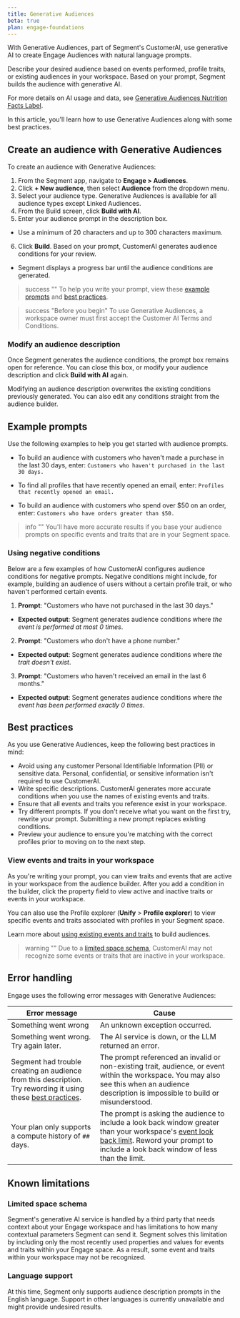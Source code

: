 ```yaml
---
title: Generative Audiences
beta: true
plan: engage-foundations
---
```


With Generative Audiences, part of Segment's CustomerAI, use generative AI to create Engage Audiences with natural language prompts. 

Describe your desired audience based on events performed, profile traits, or existing audiences in your workspace. Based on your prompt, Segment builds the audience with generative AI.

For more details on AI usage and data, see [Generative Audiences Nutrition Facts Label](/docs/engage/audiences/generative-audiences-nutrition-facts/).

In this article, you'll learn how to use Generative Audiences along with some best practices.
 
## Create an audience with Generative Audiences

To create an audience with Generative Audiences: 

1. From the Segment app, navigate to **Engage > Audiences**.
2. Click **+ New audience**, then select **Audience** from the dropdown menu.
3. Select your audience type. Generative Audiences is available for all audience types except Linked Audiences.
4. From the Build screen, click **Build with AI**.
5. Enter your audience prompt in the description box. 
- Use a minimum of 20 characters and up to 300 characters maximum. 
6. Click **Build**. Based on your prompt, CustomerAI generates audience conditions for your review. 
- Segment displays a progress bar until the audience conditions are generated.

> success ""
> To help you write your prompt, view these [example prompts](#example-prompts) and [best practices](#best-practices).

> success "Before you begin"
> To use Generative Audiences, a workspace owner must first accept the Customer AI Terms and Conditions.

### Modify an audience description 

Once Segment generates the audience conditions, the prompt box remains open for reference. You can close this box, or modify your audience description and click **Build with AI** again. 

Modifying an audience description overwrites the existing conditions previously generated. You can also edit any conditions straight from the audience builder. 

## Example prompts

Use the following examples to help you get started with audience prompts. 

- To build an audience with customers who haven't made a purchase in the last 30 days, enter: `Customers who haven't purchased in the last 30 days.` 

- To find all profiles that have recently opened an email, enter: `Profiles that recently opened an email.`

- To build an audience with customers who spend over $50 on an order, enter: `Customers who have orders greater than $50.`

> info ""
> You'll have more accurate results if you base your audience prompts on specific events and traits that are in your Segment space.

### Using negative conditions 

Below are a few examples of how CustomerAI configures audience conditions for negative prompts. Negative conditions might include, for example, building an audience of users without a certain profile trait, or who haven't performed certain events.   

1. **Prompt**: "Customers who have not purchased in the last 30 days." 
- **Expected output**: Segment generates audience conditions where *the event is performed at most 0 times*.

2. **Prompt**: "Customers who don't have a phone number."
- **Expected output**: Segment generates audience conditions where *the trait doesn't exist*.

3. **Prompt**: "Customers who haven't received an email in the last 6 months."
- **Expected output**: Segment generates audience conditions where *the event has been performed exactly 0 times*.

## Best practices

As you use Generative Audiences, keep the following best practices in mind:

- Avoid using any customer Personal Identifiable Information (PII) or sensitive data. Personal, confidential, or sensitive information isn't required to use CustomerAI. 
- Write specific descriptions. CustomerAI generates more accurate conditions when you use the names of existing events and traits. 
- Ensure that all events and traits you reference exist in your workspace.
- Try different prompts. If you don't receive what you want on the first try, rewrite your prompt. Submitting a new prompt replaces existing conditions.
- Preview your audience to ensure you're matching with the correct profiles prior to moving on to the next step.

### View events and traits in your workspace

As you're writing your prompt, you can view traits and events that are active in your workspace from the audience builder. After you add a condition in the builder, click the property field to view active and inactive traits or events in your workspace. 

You can also use the Profile explorer (**Unify** > **Profile explorer**) to view specific events and traits associated with profiles in your Segment space. 

Learn more about [using existing events and traits](/docs/engage/audiences/) to build audiences. 
 
> warning ""
> Due to a [limited space schema](#limited-space-schema), CustomerAI may not recognize some events or traits that are inactive in your workspace. 
 
## Error handling

Engage uses the following error messages with Generative Audiences:

| Error message        | Cause                  |
|---------------------------|---------------------------------------|
| Something went wrong      | An unknown exception occurred.                  |
| Something went wrong. Try again later. | The AI service is down, or the LLM returned an error. |
| Segment had trouble creating an audience from this description. Try rewording it using these [best practices](#best-practices). | The prompt referenced an invalid or non-existing trait, audience, or event within the workspace. You may also see this when an audience description is impossible to build or misunderstood. |
| Your plan only supports a compute history of `##` days. | The prompt is asking the audience to include a look back window greater than your workspace's [event look back limit](/docs/unify/product-limits/#audiences-and-computed-traits). Reword your prompt to include a look back window of less than the limit.|
 
## Known limitations

### Limited space schema

Segment's generative AI service is handled by a third party that needs context about your Engage workspace and has limitations to how many contextual parameters Segment can send it.
Segment solves this limitation by including only the most recently used properties and values for events and traits within your Engage space. As a result, some event and traits within your workspace may not be recognized. 

### Language support

At this time, Segment only supports audience description prompts in the English language. Support in other languages is currently unavailable and might provide undesired results. 
